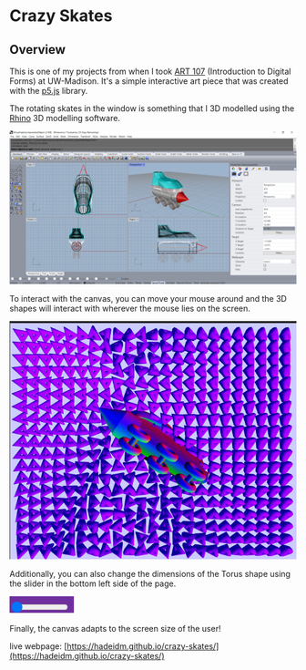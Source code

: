 # Crazy Skates 

## Overview

This is one of my projects from when I took [ART 107](https://guide.wisc.edu/courses/art/) (Introduction to Digital Forms) at UW-Madison. It's a simple interactive art piece that was created with the [p5.js](https://p5js.org/) library.  

The rotating skates in the window is something that I 3D modelled using the [Rhino](https://www.rhino3d.com/) 3D modelling software.

 ![3D Modelling Skates](3d.png)

To interact with the canvas, you can move your mouse around and the 3D shapes will interact with wherever the mouse lies on the screen.

 ![Demo](demo.png)

Additionally, you can also change the dimensions of the Torus shape using the slider in the bottom left side of the page. 

 ![slide](slider.png)

Finally, the canvas adapts to the screen size of the user!

live webpage: [https://hadeidm.github.io/crazy-skates/](https://hadeidm.github.io/crazy-skates/)
